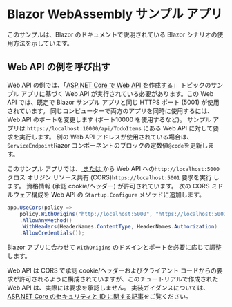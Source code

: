 # <a name="blazor-webassembly-sample-app"></a>Blazor WebAssembly サンプル アプリ

このサンプルは、Blazor のドキュメントで説明されている Blazor シナリオの使用方法を示しています。

## <a name="call-web-api-example"></a>Web API の例を呼び出す

Web API の例では、「<a href="https://docs.microsoft.com/aspnet/core/tutorials/first-web-api">ASP.NET Core で Web API を作成する</a>」 トピックのサンプル アプリに基づく Web API が実行されている必要があります。この Web API では、既定で Blazor サンプル アプリと同じ HTTPS ポート (5001) が使用されています。 同じコンピューターで両方のアプリを同時に使用するには、Web API のポートを変更します (ポート10000 を使用するなど)。 サンプル アプリは `https://localhost:10000/api/TodoItems` にある Web API に対して要求を実行します。 別の Web API アドレスが使用されている場合は、`ServiceEndpoint`Razor コンポーネントのブロックの定数値`@code`を更新します。</p>

このサンプル アプリでは、<a href="https://docs.microsoft.com/aspnet/core/security/cors"> または </a> から Web API への`http://localhost:5000`クロス オリジン リソース共有 (CORS)`https://localhost:5001` 要求を実行 します。 資格情報 (承認 cookie/ヘッダー) が許可されています。 次の CORS ミドルウェア構成を Web API の `Startup.Configure` メソッドに追加します。</p>

```csharp
app.UseCors(policy => 
    policy.WithOrigins("http://localhost:5000", "https://localhost:5001")
    .AllowAnyMethod()
    .WithHeaders(HeaderNames.ContentType, HeaderNames.Authorization)
    .AllowCredentials());
```

Blazor アプリに合わせて `WithOrigins` のドメインとポートを必要に応じて調整します。

Web API は CORS で承認 cookie/ヘッダーおよびクライアント コードからの要求が許可されるように構成されていますが、このチュートリアルで作成された Web API は、実際には要求を承認しません。 実装ガイダンスについては、<a href="https://docs.microsoft.com/aspnet/core/security/">ASP.NET Core のセキュリティと ID に関する記事</a>をご覧ください。
